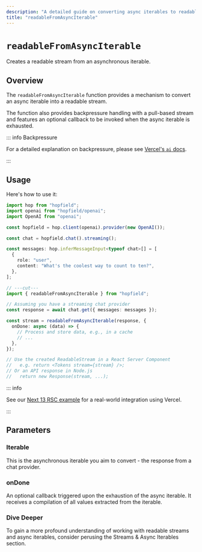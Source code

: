```yaml
---
description: "A detailed guide on converting async iterables to readable streams with the readableFromAsyncIterable function."
title: "readableFromAsyncIterable"
---
```


# `readableFromAsyncIterable`

Creates a readable stream from an asynchronous iterable.

## Overview

The `readableFromAsyncIterable` function provides a mechanism to convert an async iterable into a readable stream.

The function also provides backpressure handling with a pull-based stream and features an optional callback to be invoked when the async iterable is exhausted.

::: info Backpressure

For a detailed explanation on backpressure, please see
[Vercel's `ai` docs](https://sdk.vercel.ai/docs/concepts/backpressure-and-cancellation).

:::

## Usage

Here's how to use it:

```ts twoslash
import hop from "hopfield";
import openai from "hopfield/openai";
import OpenAI from "openai";

const hopfield = hop.client(openai).provider(new OpenAI());

const chat = hopfield.chat().streaming();

const messages: hop.inferMessageInput<typeof chat>[] = [
  {
    role: "user",
    content: "What's the coolest way to count to ten?",
  },
];

// ---cut---
import { readableFromAsyncIterable } from "hopfield";

// Assuming you have a streaming chat provider
const response = await chat.get({ messages: messages });

const stream = readableFromAsyncIterable(response, {
  onDone: async (data) => {
    // Process and store data, e.g., in a cache
    // ...
  },
});

// Use the created ReadableStream in a React Server Component
//   e.g. return <Tokens stream={stream} />;
// Or an API response in Node.js
//   return new Response(stream, ...);
```

::: info

See our [Next 13 RSC example](https://next-13.hopfield.ai) for a real-world integration
using Vercel.

:::

## Parameters

### Iterable

This is the asynchronous iterable you aim to convert - the response from a chat provider.

### onDone

An optional callback triggered upon the exhaustion of the async iterable. It receives a
compilation of all values extracted from the iterable.

### Dive Deeper

To gain a more profound understanding of working with readable streams and async iterables, consider perusing the Streams & Async Iterables section.
